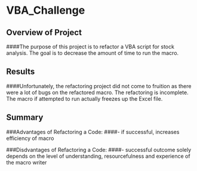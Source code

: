 # VBA_Challenge

## **Overview of Project**

####The purpose of this project is to refactor a VBA script for stock analysis.  The goal is to decrease the amount of time to run the macro.

## **Results**

####Unfortunately, the refactoring project did not come to fruition as there were a lot of bugs on the refactored macro.  The refactoring is incomplete.  The macro if attempted to run actually freezes up the Excel file.
## **Summary**

###Advantages of Refactoring a Code:
####- if successful, increases efficiency of macro

###Disdvantages of Refactoring a Code:
####- successful outcome solely depends on the level of understanding, resourcefulness and experience of the macro writer
